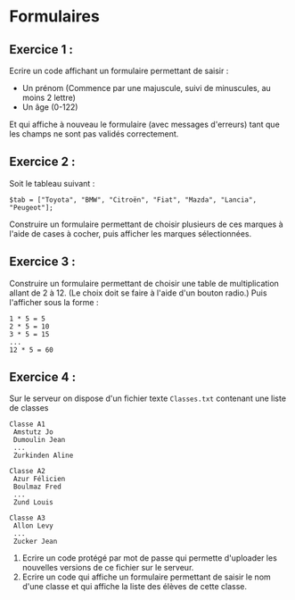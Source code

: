 # Formulaires

## Exercice 1 :

Ecrire un code affichant un formulaire permettant de saisir :

- Un prénom (Commence par une majuscule, suivi de minuscules, au moins 2 lettre)
- Un âge (0-122)

Et qui affiche à nouveau le formulaire (avec messages d'erreurs) tant que les champs ne sont pas validés correctement.



## Exercice 2 :

Soit le tableau suivant :

`$tab = ["Toyota", "BMW", "Citroën", "Fiat", "Mazda", "Lancia", "Peugeot"];`

Construire un formulaire permettant de choisir plusieurs de ces marques à l'aide de cases à cocher, puis afficher les marques sélectionnées.



## Exercice 3 :

Construire un formulaire permettant de choisir une table de multiplication allant de 2 à 12. (Le choix doit se faire à l'aide d'un bouton radio.) Puis l'afficher sous la forme :

```
1 * 5 = 5
2 * 5 = 10
3 * 5 = 15
...
12 * 5 = 60
```



## Exercice 4 :

Sur le serveur on dispose d'un fichier texte `Classes.txt` contenant une liste de classes

```
Classe A1
 Amstutz Jo
 Dumoulin Jean
 ...
 Zurkinden Aline

Classe A2
 Azur Félicien
 Boulmaz Fred
 ...
 Zund Louis

Classe A3
 Allon Levy
 ...
 Zucker Jean
```

1. Ecrire un code protégé par mot de passe qui permette d'uploader les nouvelles versions de ce fichier sur le serveur.
2. Ecrire un code qui affiche un formulaire permettant de saisir le nom d'une classe et qui affiche la liste des élèves de cette classe.